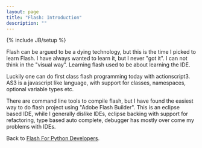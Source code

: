 ```yaml
---
layout: page
title: "Flash: Introduction"
description: ""
---
```

{% include JB/setup %}

Flash can be argued to be a dying technology, but this is the time I picked to
learn Flash. I have always wanted to learn it, but I never "got it". I can not
think in the "visual way". Learning flash used to be about learning the IDE.

Luckily one can do first class flash programming today with actionscript3. AS3
is a javascript like language, with support for classes, namespaces, optional
variable types etc.

There are command line tools to compile flash, but I have found the easiest way
to do flash project using "Adobe Flash Builder". This is an eclipse based IDE,
while I generally dislike IDEs, eclipse backing with support for refactoring,
type based auto complete, debugger has mostly over come my problems with IDEs.

Back to [Flash For Python Developers](/flash/).
